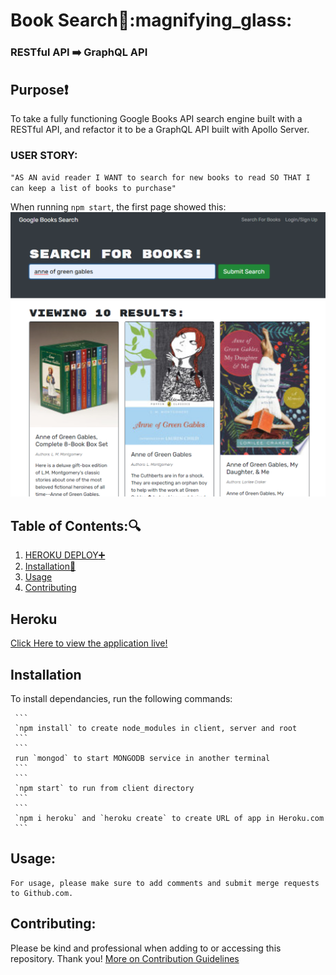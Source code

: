 # Book Search:book::magnifying_glass:
### RESTful API :arrow_right: GraphQL API
## Purpose:heavy_exclamation_mark:
 To take a fully functioning Google Books API search engine built with a RESTful API, and refactor it to be a GraphQL API built with Apollo Server.<br>

### USER STORY:
`"AS AN avid reader
I WANT to search for new books to read
SO THAT I can keep a list of books to purchase"` 


When running `npm start`, the first page showed this:
![Initial book search in RESTFUL API](client/public/first-search.png)



   ## Table of Contents::mag:

   1. [ HEROKU DEPLOY:heavy_plus_sign: ](#heroku)
   2. [ Installation:hammer: ](#installation)
   3. [ Usage ](#usage)
   4. [ Contributing ](#contributing)

   ## Heroku
   
   [Click Here to view the application live!]()

   ## Installation
   

   To install dependancies, run the following commands:

     ```
     `npm install` to create node_modules in client, server and root 
     ```
     ```
     run `mongod` to start MONGODB service in another terminal
     ```
     ```
     `npm start` to run from client directory
     ```
     ```
     `npm i heroku` and `heroku create` to create URL of app in Heroku.com
     ```
    

   ## Usage:

    For usage, please make sure to add comments and submit merge requests to Github.com.
  

   ## Contributing:
   Please be kind and professional when adding to or accessing this repository. Thank you!
  [More on Contribution Guidelines](https://github.com/verokoles/readme-generator/blob/f57cf6a98bf276960885496059df4b039247c985/contributing.md)
  